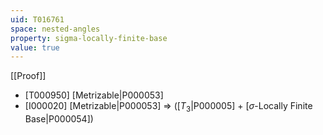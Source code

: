```yaml
---
uid: T016761
space: nested-angles
property: sigma-locally-finite-base
value: true
---
```

[[Proof]]

* [T000950] [Metrizable|P000053]
* [I000020] [Metrizable|P000053] => ([$T_3$|P000005] + [$\sigma$-Locally Finite Base|P000054])

